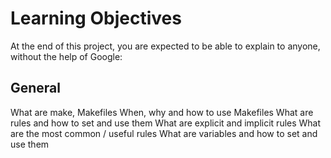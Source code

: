 # Learning Objectives

At the end of this project, you are expected to be able to explain to anyone, without the help of Google:

## General

What are make, Makefiles
When, why and how to use Makefiles
What are rules and how to set and use them
What are explicit and implicit rules
What are the most common / useful rules
What are variables and how to set and use them
